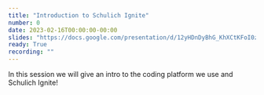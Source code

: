 ```yaml
---
title: "Introduction to Schulich Ignite"
number: 0
date: 2023-02-16T00:00:00-00:00
slides: "https://docs.google.com/presentation/d/12yHDnDyBhG_KhXCtKFoI0z1Sb---k0Ve-X5Hb9pYfYQ/edit?usp=sharing"
ready: True
recording: ""
---
```


In this session we will give an intro to the coding platform we use and Schulich Ignite!